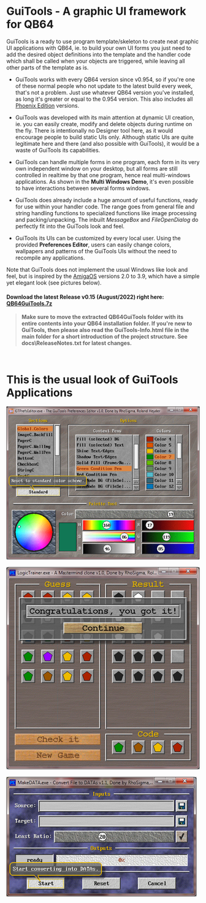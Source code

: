 # GuiTools - A graphic UI framework for QB64
GuiTools is a ready to use program template/skeleton to create neat graphic UI applications with QB64, ie. to build your own UI forms you just need to add the desired object definitions into the template and the handler code which shall be called when your objects are triggered, while leaving all other parts of the template as is.

- GuiTools works with every QB64 version since v0.954, so if you're one of these normal people who not update to the latest build every week, that's not a problem. Just use whatever QB64 version you've installed, as long it's greater or equal to the 0.954 version. This also includes all [Phoenix Edition](https://github.com/QB64-Phoenix-Edition/QB64pe/releases) versions.

- GuiTools was developed with its main attention at dynamic UI creation, ie. you can easily create, modify and delete objects during runtime on the fly. There is intentionally no Designer tool here, as it would encourage people to build static UIs only. Although static UIs are quite legitimate here and there (and also possible with GuiTools), it would be a waste of GuiTools its capabilities.

- GuiTools can handle multiple forms in one program, each form in its very own independent window on your desktop, but all forms are still controlled in realtime by that one program, hence real multi-windows applications. As shown in the **Multi Windows Demo**, it's even possible to have interactions between several forms windows.

- GuiTools does already include a huge amount of useful functions, ready for use within your handler code. The range goes from general file and string handling functions to specialized functions like image processing and packing/unpacking. The inbuilt *MessageBox* and *FileOpenDialog* do perfectly fit into the GuiTools look and feel.

- GuiTools its UIs can be customized by every local user. Using the provided **Preferences Editor**, users can easily change colors, wallpapers and patterns of the GuiTools UIs without the need to recompile any applications.

Note that GuiTools does not implement the usual Windows like look and feel, but is inspired by the [AmigaOS](https://os.amigaworld.de/index.php?lang=en&page=16) versions 2.0 to 3.9, which have a simple yet elegant look (see pictures below).

#### Download the latest Release v0.15 (August/2022) right here: [QB64GuiTools.7z](https://github.com/RhoSigma-QB64/QB64GuiTools/raw/main/QB64GuiTools.7z)

>**Make sure to move the extracted QB64GuiTools folder with its entire contents into your QB64 installation folder. If you're new to GuiTools, then please also read the GuiTools-Info.html file in the main folder for a short introduction of the project structure. See docs\ReleaseNotes.txt for latest changes.**

<br>

# This is the usual look of GuiTools Applications
![GTPrefsEditor](images/GTPE-Colors.png)
<br><br>
![LogicTrainer](images/LogicTrainer.png)
<br><br>
![MakeDATA](images/MakeDATA.png)
